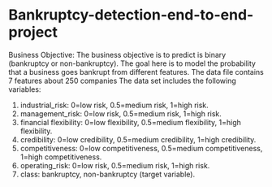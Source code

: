 # Bankruptcy-detection-end-to-end-project

Business Objective:
The business objective is to predict is binary (bankruptcy or non-bankruptcy). The goal here is to model the probability that a business goes bankrupt from different features.
The data file contains 7 features about 250 companies
The data set includes the following variables:
1.	industrial_risk: 0=low risk, 0.5=medium risk, 1=high risk.
2.	management_risk: 0=low risk, 0.5=medium risk, 1=high risk.
3.	financial flexibility: 0=low flexibility, 0.5=medium flexibility, 1=high flexibility.
4.	credibility: 0=low credibility, 0.5=medium credibility, 1=high credibility.
5.	competitiveness: 0=low competitiveness, 0.5=medium competitiveness, 1=high competitiveness.
6.	operating_risk: 0=low risk, 0.5=medium risk, 1=high risk.
7.	class: bankruptcy, non-bankruptcy (target variable).
